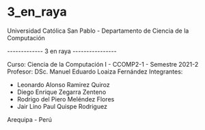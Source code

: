 # 3_en_raya

Universidad Católica San Pablo - Departamento de Ciencia de la Computación

------------- 3 en raya ----------------

Curso: Ciencia de la Computación I - CCOMP2-1 - Semestre 2021-2
Profesor: DSc. Manuel Eduardo Loaiza Fernández
Integrantes: 
- Leonardo Alonso Ramirez Quiroz
- Diego Enrique Zegarra Zenteno
- Rodrigo del Piero Meléndez Flores
- Jair Lino Paul Quispe Rodriguez

Arequipa - Perú
